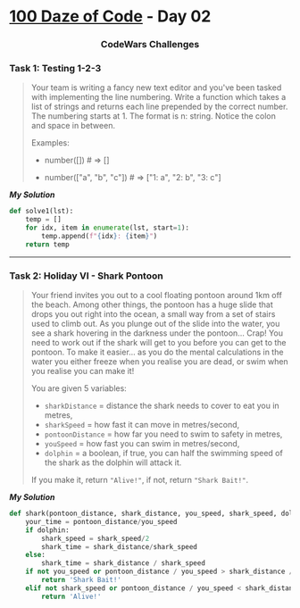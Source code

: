 # [100 Daze of Code](https://github.com/seraph76/100-Daze-of-Code) - Day 02

<div align="center">

### CodeWars Challenges

</div>

### **Task 1: Testing 1-2-3**

> Your team is writing a fancy new text editor and you've been tasked with implementing the line numbering.
> Write a function which takes a list of strings and returns each line prepended by the correct number.
> The numbering starts at 1. The format is n: string. Notice the colon and space in between.
> 
>Examples:
>
> * number([]) # => []
>
> * number(["a", "b", "c"]) # => ["1: a", "2: b", "3: c"]

**_My Solution_**

```python
def solve1(lst):
    temp = []
    for idx, item in enumerate(lst, start=1):
        temp.append(f"{idx}: {item}")
    return temp

```
---

### **Task 2: Holiday VI - Shark Pontoon**

> Your friend invites you out to a cool floating pontoon around 1km off the beach. Among other things, the pontoon has
> a huge slide that drops you out right into the ocean, a small way from a set of stairs used to climb out. 
> As you plunge out of the slide into the water, you see a shark hovering in the darkness under the pontoon... Crap!
> You need to work out if the shark will get to you before you can get to the pontoon. 
> To make it easier... as you do the mental calculations in the water you either freeze when you realise you are dead,
> or swim when you realise you can make it! 
>
> You are given 5 variables:
> * `sharkDistance` = distance the shark needs to cover to eat you in metres, 
> * `sharkSpeed` = how fast it can move in metres/second, 
> * `pontoonDistance` = how far you need to swim to safety in metres,
> * `youSpeed` = how fast you can swim in metres/second,
> * `dolphin` = a boolean, if true, you can half the swimming speed of the shark as the dolphin will attack it. 
>
>If you make it, return `"Alive!"`, if not, return `"Shark Bait!"`.

**_My Solution_**

```python
def shark(pontoon_distance, shark_distance, you_speed, shark_speed, dolphin):
    your_time = pontoon_distance/you_speed
    if dolphin:
        shark_speed = shark_speed/2
        shark_time = shark_distance/shark_speed
    else:
        shark_time = shark_distance / shark_speed
    if not you_speed or pontoon_distance / you_speed > shark_distance / shark_speed:
        return 'Shark Bait!'
    elif not shark_speed or pontoon_distance / you_speed < shark_distance / shark_speed:
        return 'Alive!'
```